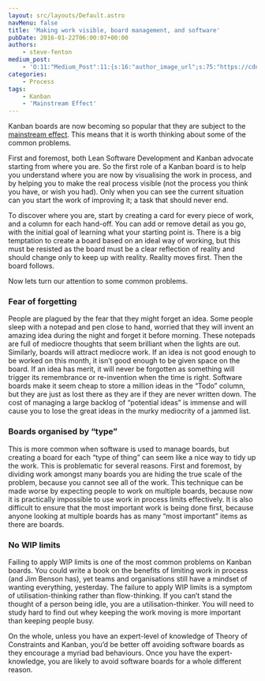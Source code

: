 ```yaml
---
layout: src/layouts/Default.astro
navMenu: false
title: 'Making work visible, board management, and software'
pubDate: 2016-01-22T06:00:07+00:00
authors:
    - steve-fenton
medium_post:
    - 'O:11:"Medium_Post":11:{s:16:"author_image_url";s:75:"https://cdn-images-1.medium.com/fit/c/400/400/1*eXkhfEuF41g5W_xnc_ydLA.jpeg";s:10:"author_url";s:38:"https://medium.com/@steve.fenton.co.uk";s:11:"byline_name";N;s:12:"byline_email";N;s:10:"cross_link";s:3:"yes";s:2:"id";s:12:"bedf49395ae9";s:21:"follower_notification";s:3:"yes";s:7:"license";s:19:"all-rights-reserved";s:14:"publication_id";s:2:"-1";s:6:"status";s:5:"draft";s:3:"url";s:51:"https://medium.com/@steve.fenton.co.uk/bedf49395ae9";}'
categories:
    - Process
tags:
    - Kanban
    - 'Mainstream Effect'
---
```


Kanban boards are now becoming so popular that they are subject to the [mainstream effect](/2016/01/the-mainstream-effect/). This means that it is worth thinking about some of the common problems.

First and foremost, both Lean Software Development and Kanban advocate starting from where you are. So the first role of a Kanban board is to help you understand where you are now by visualising the work in process, and by helping you to make the real process visible (not the process you think you have, or wish you had). Only when you can see the current situation can you start the work of improving it; a task that should never end.

To discover where you are, start by creating a card for every piece of work, and a column for each hand-off. You can add or remove detail as you go, with the initial goal of learning what your starting point is. There is a big temptation to create a board based on an ideal way of working, but this must be resisted as the board must be a clear reflection of reality and should change only to keep up with reality. Reality moves first. Then the board follows.

Now lets turn our attention to some common problems.

### Fear of forgetting

People are plagued by the fear that they might forget an idea. Some people sleep with a notepad and pen close to hand, worried that they will invent an amazing idea during the night and forget it before morning. These notepads are full of mediocre thoughts that seem brilliant when the lights are out. Similarly, boards will attract mediocre work. If an idea is not good enough to be worked on this month, it isn’t good enough to be given space on the board. If an idea has merit, it will never be forgotten as something will trigger its remembrance or re-invention when the time is right. Software boards make it seem cheap to store a million ideas in the “Todo” column, but they are just as lost there as they are if they are never written down. The cost of managing a large backlog of “potential ideas” is immense and will cause you to lose the great ideas in the murky mediocrity of a jammed list.

### Boards organised by “type”

This is more common when software is used to manage boards, but creating a board for each “type of thing” can seem like a nice way to tidy up the work. This is problematic for several reasons. First and foremost, by dividing work amongst many boards you are hiding the true scale of the problem, because you cannot see all of the work. This technique can be made worse by expecting people to work on multiple boards, because now it is practically impossible to use work in process limits effectively. It is also difficult to ensure that the most important work is being done first, because anyone looking at multiple boards has as many “most important” items as there are boards.

### No WIP limits

Failing to apply WIP limits is one of the most common problems on Kanban boards. You could write a book on the benefits of limiting work in process (and Jim Benson has), yet teams and organisations still have a mindset of wanting everything, yesterday. The failure to apply WIP limits is a symptom of utilisation-thinking rather than flow-thinking. If you can’t stand the thought of a person being idle, you are a utilisation-thinker. You will need to study hard to find out whey keeping the work moving is more important than keeping people busy.

On the whole, unless you have an expert-level of knowledge of Theory of Constraints and Kanban, you’d be better off avoiding software boards as they encourage a myriad bad behaviours. Once you have the expert-knowledge, you are likely to avoid software boards for a whole different reason.